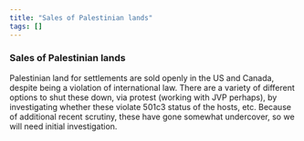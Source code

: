 ```yaml
---
title: "Sales of Palestinian lands"
tags: []
---
```


### Sales of Palestinian lands

Palestinian land for settlements are sold openly in the US and Canada, despite being a violation of international law. There are a variety of different options to shut these down, via protest (working with JVP perhaps), by investigating whether these violate 501c3 status of the hosts, etc. Because of additional recent scrutiny, these have gone somewhat undercover, so we will need initial investigation.
